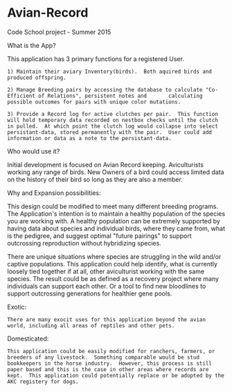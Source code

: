 # Avian-Record
Code School project - Summer 2015

What is the App?

  This application has 3 primary functions for a registered User.
  
    1) Maintain their aviary Inventory(birds).  Both aquired birds and produced offspring.
    
    2) Manage Breeding pairs by accessing the database to calculate "Co-Efficient of Relations", persistent notes and       calculating possible outcomes for pairs with unique color mutations.
    
    3) Provide a Record log for active clutches per pair.  This function will hold temporary data recorded on nestbox checks until the clutch in pulled.  At which point the clutch log would collapse into select persistant-data, stored permanently with the pair.  User could add information or data as a note to the persistant-data.


Who would use it?

  Initial development is focused on Avian Record keeping.  Aviculturists working any range of birds.
  New Owners of a bird could access limited data on the history of their bird so long as they are also a member.



Why and Expansion possibilities:

  This design could be modified to meet many different breeding programs.  The Application's intention is to maintain a healthy population of the species you are working with.  A healthy population can be extremely supported by having data about species and individual birds, where they came from, what is the pedigree, and suggest optimal "future pairings" to support outcrossing reproduction without hybridizing species.
  
  There are unique situations where species are struggling in the wild and/or captive populations.  This application could help identify, what is currently loosely tied together if at all, other aviculturist working with the same species. The result could be as defined as a recovery project where many individuals can support each other.  Or a tool to find new bloodlines to support outcrossing generations for healthier gene pools.
  
  
  Exotic:
  
    There are many exocit uses for this application beyond the avian world, including all areas of reptiles and other pets.
    
  Domesticated:
  
    This application could be easily modified for ranchers, farmers, or breeders of any livestock.  Something comparable would be stud bookkeepers in the horse industry.  However, this process is still paper based and this is the case in other areas where records are kept.  This application could potentially replace or be adopted by the AKC registery for dogs.


